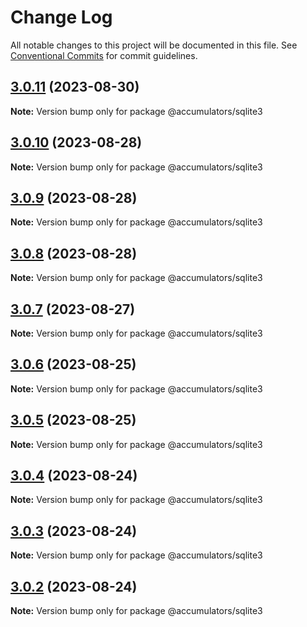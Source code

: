# Change Log

All notable changes to this project will be documented in this file.
See [Conventional Commits](https://conventionalcommits.org) for commit guidelines.

## [3.0.11](https://github.com/HerodotusDev/accumulators/compare/v3.0.10...v3.0.11) (2023-08-30)

**Note:** Version bump only for package @accumulators/sqlite3





## [3.0.10](https://github.com/HerodotusDev/accumulators/compare/v3.0.9...v3.0.10) (2023-08-28)

**Note:** Version bump only for package @accumulators/sqlite3





## [3.0.9](https://github.com/HerodotusDev/accumulators/compare/v3.0.8...v3.0.9) (2023-08-28)

**Note:** Version bump only for package @accumulators/sqlite3





## [3.0.8](https://github.com/HerodotusDev/accumulators/compare/v3.0.7...v3.0.8) (2023-08-28)

**Note:** Version bump only for package @accumulators/sqlite3





## [3.0.7](https://github.com/HerodotusDev/accumulators/compare/v3.0.6...v3.0.7) (2023-08-27)

**Note:** Version bump only for package @accumulators/sqlite3





## [3.0.6](https://github.com/HerodotusDev/accumulators/compare/v3.0.5...v3.0.6) (2023-08-25)

**Note:** Version bump only for package @accumulators/sqlite3





## [3.0.5](https://github.com/HerodotusDev/accumulators/compare/v3.0.4...v3.0.5) (2023-08-25)

**Note:** Version bump only for package @accumulators/sqlite3





## [3.0.4](https://github.com/HerodotusDev/accumulators/compare/v3.0.3...v3.0.4) (2023-08-24)

**Note:** Version bump only for package @accumulators/sqlite3





## [3.0.3](https://github.com/HerodotusDev/accumulators/compare/v3.0.2...v3.0.3) (2023-08-24)

**Note:** Version bump only for package @accumulators/sqlite3





## [3.0.2](https://github.com/HerodotusDev/accumulators/compare/v3.0.1...v3.0.2) (2023-08-24)

**Note:** Version bump only for package @accumulators/sqlite3
